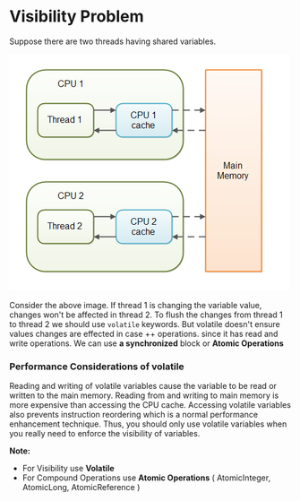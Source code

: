 # Visibility Problem

Suppose there are two threads having shared variables.

&#x20;<img src="../.gitbook/assets/image (92).png" alt="" data-size="original">

&#x20;

Consider the above image. If thread 1 is changing the variable value, changes won't be affected in thread 2. To flush the changes from thread 1 to thread 2 we should use `volatile` keywords. But volatile doesn't ensure values changes are effected in case ++ operations. since it has read and write operations. We can use **a synchronized** block or **Atomic Operations**

### Performance Considerations of volatile

Reading and writing of volatile variables cause the variable to be read or written to the main memory. Reading from and writing to main memory is more expensive than accessing the CPU cache. Accessing volatile variables also prevents instruction reordering which is a normal performance enhancement technique. Thus, you should only use volatile variables when you really need to enforce the visibility of variables.



**Note:**

* For Visibility use **Volatile**
* For Compound Operations use **Atomic Operations** ( AtomicInteger, AtomicLong, AtomicReference )
